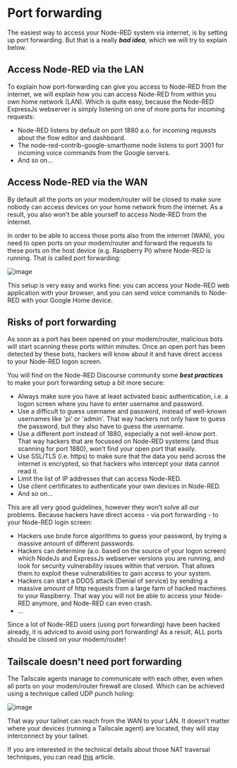 # Port forwarding

The easiest way to access your Node-RED system via internet, is by setting up port forwarding.  But that is a really ***bad idea***, which we will try to explain below.

## Access Node-RED via the LAN

To explain how port-forwarding can give you access to Node-RED from the internet, we will explain how you can access Node-RED from within you own home network (LAN).  Which is quite easy, because the Node-RED ExpressJs webserver is simply listening on one of more ports for incoming requests:
+ Node-RED listens by default on port 1880 a.o. for incoming requests about the flow editor and dashboard.
+ The node-red-contrib-google-smarthome node listens to port 3001 for incoming voice commands from the Google servers.
+ And so on...

## Access Node-RED via the WAN

By default all the ports on your modem/router will be closed to make sure nobody can access devices on your home network from the internet.  As a result, you also won't be able yourself to access Node-RED from the internet.  

In order to be able to access those ports also from the internet (WAN), you need to open ports on your modem/router and forward the requests to these ports on the host device (e.g. Raspberry Pi) where Node-RED is running.  That is called port forwarding:

![image](https://github.com/bartbutenaers/Node-RED-security-basics/assets/14224149/2e85f777-7fed-4fd0-aa63-e5124d04993a)

This setup is very easy and works fine: you can access your Node-RED web application with your browser, and you can send voice commands to Node-RED with your Google Home device.

## Risks of port forwarding

As soon as a port has been opened on your modem/router, malicious bots will start scanning these ports within minutes.  Once an open port has been detected by these bots, hackers will know about it and have direct access to your Node-RED logon screen.

You will find on the Node-RED Discourse community some ***best practices*** to make your port forwarding setup a bit more secure:
+	Always make sure you have at least activated basic authentication, i.e. a logon screen where you have to enter username and password.
+	Use a difficult to guess username and password, instead of well-known usernames like 'pi' or 'admin'.  That way hackers not only have to guess the password, but they also have to guess the username.
+	Use a different port instead of 1880, especially a not well-know port.  That way hackers that are focussed on Node-RED systems (and thus scanning for port 1880), won’t find your open port that easily.
+	Use SSL/TLS (i.e. https) to make sure that the data you send across the internet is encrypted, so that hackers who intercept your data cannot read it.
+	Limit the list of IP addresses that can access Node-RED.
+	Use client certificates to authenticate your own devices in Node-RED.
+ And so on…

This are all very good guidelines, however they won’t solve all our problems.  Because hackers have direct access - via port forwarding - to your Node-RED login screen:
+	Hackers use brute force algorithms to guess your password, by trying a massive amount of different passwords.
+	Hackers can determine (a.o. based on the source of your logon screen) which NodeJs and ExpressJs webserver versions you are running, and look for security vulnerability issues within that version.  That allows them to exploit these vulnerabilities to gain access to your system.
+	Hackers can start a DDOS attack (Denial of service) by sending a massive amount of http requests from a large farm of hacked machines to your Raspberry.  That way you will not be able to access your Node-RED anymore, and Node-RED can even crash.
+	…

Since a lot of Node-RED users (using port forwarding) have been hacked already, it is adviced to avoid using port forwarding!  As a result, ALL ports should be closed on your modem/router!  

## Tailscale doesn't need port forwarding

The Tailscale agents manage to communicate with each other, even when all ports on your modem/router firewall are closed.  Which can be achieved using a technique called UDP punch holing:

![image](https://github.com/user-attachments/assets/ee0e4ae2-1c9a-44f3-b591-259f1bd2e843)

That way your tailnet can reach from the WAN to your LAN.  It doesn't matter where your devices (running a Tailscale agent) are located, they will stay interconnect by your tailnet.

If you are interested in the technical details about those NAT traversal techniques, you can read [this](https://tailscale.com/blog/how-nat-traversal-works) article.
